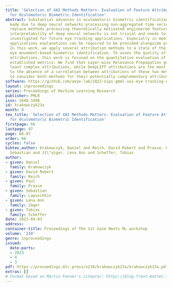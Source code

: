 ```yaml
---
title: 'Selection of XAI Methods Matters: Evaluation of Feature Attribution Methods
  for Oculomotoric Biometric Identification'
abstract: Substantial advances in oculomotoric biometric identification have been
  made due to deep neural networks processing non-aggregated time series data that
  replace methods processing theoretically motivated engineered features. However,
  interpretability of deep neural networks is not trivial and needs to be thoroughly
  investigated for future eye tracking applications. Especially in medical or legal
  applications explanations can be required to be provided alongside predictions.
  In this work, we apply several attribution methods to a state of the art model for
  eye movement-based biometric identification. To asses the quality of the generated
  attributions, this work is focused on the quantitative evaluation of a range of
  established metrics. We find that Layer-wise Relevance Propagation generates the
  least complex attributions, while DeepLIFT attributions are the most faithful. Due
  to the absence of a correlation between attributions of these two methods we advocate
  to consider both methods for their potentially complementary attributions.
software: https://github.com/aeye-lab/2022-nips-gmml-xai-eye-tracking-evaluation
layout: inproceedings
series: Proceedings of Machine Learning Research
publisher: PMLR
issn: 2640-3498
id: krakowczyk23a
month: 0
tex_title: 'Selection of XAI Methods Matters: Evaluation of Feature Attribution Methods
  for Oculomotoric Biometric Identification'
firstpage: 66
lastpage: 97
page: 66-97
order: 66
cycles: false
bibtex_author: Krakowczyk, Daniel and Reich, David Robert and Prasse, Paul and Lapuschkin,
  Sebastian and J{\"a}ger, Lena Ann and Scheffer, Tobias
author:
- given: Daniel
  family: Krakowczyk
- given: David Robert
  family: Reich
- given: Paul
  family: Prasse
- given: Sebastian
  family: Lapuschkin
- given: Lena Ann
  family: Jäger
- given: Tobias
  family: Scheffer
date: 2023-04-03
address:
container-title: Proceedings of The 1st Gaze Meets ML workshop
volume: '210'
genre: inproceedings
issued:
  date-parts:
  - 2023
  - 4
  - 3
pdf: https://proceedings.mlr.press/v210/krakowczyk23a/krakowczyk23a.pdf
extras: []
# Format based on Martin Fenner's citeproc: https://blog.front-matter.io/posts/citeproc-yaml-for-bibliographies/
---
```

